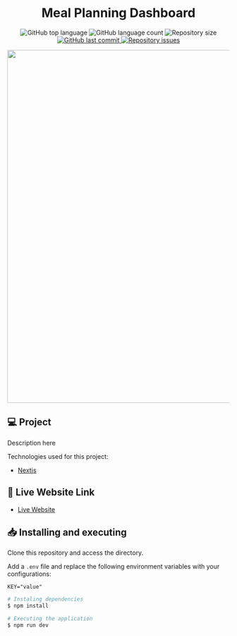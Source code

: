 <h1 align="center">
  Meal Planning Dashboard
</h1>

<p align="center">
  <img alt="GitHub top language" src="https://img.shields.io/github/languages/top/humbruno/meals.svg" />
  
  <img alt="GitHub language count" src="https://img.shields.io/github/languages/count/humbruno/meals.svg" />
  
  <img alt="Repository size" src="https://img.shields.io/github/repo-size/humbruno/meals.svg" />

  <a href="https://github.com/humbruno/meals/commits/master">
    <img alt="GitHub last commit" src="https://img.shields.io/github/last-commit/humbruno/meals.svg" />
  </a>
  
  <a href="https://github.com/humbruno/meals/issues">
    <img alt="Repository issues" src="https://img.shields.io/github/issues/humbruno/meals.svg" />
  </a>
</p>

<p align="center">
  <img src=".github/preview.png" width="800px" />
</p>

## 💻 Project

Description here

Technologies used for this project:

- [Nextjs](https://nextjs.org/)

## 🔌 Live Website Link

- [Live Website](https://meals.brunosantos.dev/)

## 📥 Installing and executing

Clone this repository and access the directory.

Add a `.env` file and replace the following environment variables with your configurations:

```
KEY="value"
```

```bash
# Instaling dependencies
$ npm install

# Executing the application
$ npm run dev
```
